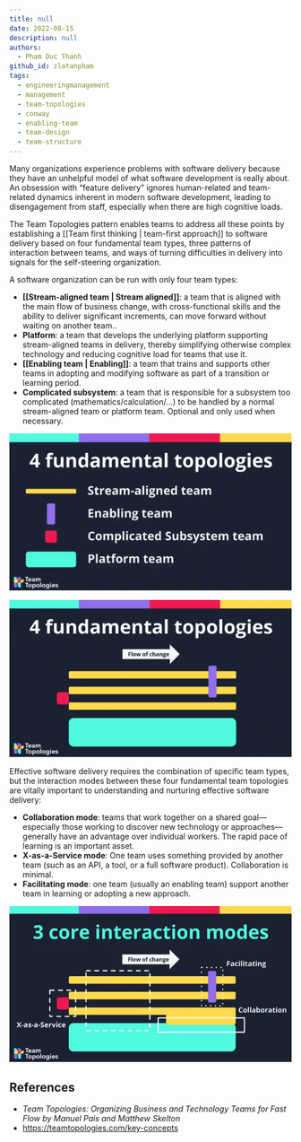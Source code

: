 ```yaml
---
title: null
date: 2022-08-15
description: null
authors:
  - Pham Duc Thanh
github_id: zlatanpham
tags:
  - engineeringmanagement
  - management
  - team-topologies
  - conway
  - enabling-team
  - team-design
  - team-structure
---
```


Many organizations experience problems with software delivery because they have an unhelpful model of what software development is really about. An obsession with “feature delivery” ignores human-related and team-related dynamics inherent in modern software development, leading to disengagement from staff, especially when there are high cognitive loads.

The Team Topologies pattern enables teams to address all these points by establishing a [[Team first thinking | team-first approach]] to software delivery based on four fundamental team types, three patterns of interaction between teams, and ways of turning difficulties in delivery into signals for the self-steering organization.

A software organization can be run with only four team types:

- **[[Stream-aligned team | Stream aligned]]**: a team that is aligned with the main flow of business change, with cross-functional skills and the ability to deliver significant increments, can move forward without waiting on another team..
- **Platform**: a team that develops the underlying platform supporting stream-aligned teams in delivery, thereby simplifying otherwise complex technology and reducing cognitive load for teams that use it.
- **[[Enabling team | Enabling]]**: a team that trains and supports other teams in adopting and modifying software as part of a transition or learning period.
- **Complicated subsystem**: a team that is responsible for a subsystem too complicated (mathematics/calculation/...) to be handled by a normal stream-aligned team or platform team. Optional and only used when necessary.

![](assets/team-toplogies_the-four-fundamental-team-topologies.webp)

![](assets/team-toplogies_four-fundamental-topologies-shown-with-the-flow-of-change.webp)

Effective software delivery requires the combination of specific team types, but the interaction modes between these four fundamental team topologies are vitally important to understanding and nurturing effective software delivery:

- **Collaboration mode**: teams that work together on a shared goal—especially those working to discover new technology or approaches—generally have an advantage over individual workers. The rapid pace of learning is an important asset.
- **X-as-a-Service mode**: One team uses something provided by another team (such as an API, a tool, or a full software product). Collaboration is minimal.
- **Facilitating mode**: one team (usually an enabling team) support another team in learning or adopting a new approach.

![](assets/team-toplogies_3-team-interaction-modes.webp)

## References
- _Team Topologies: Organizing Business and Technology Teams for Fast Flow by Manuel Pais and Matthew Skelton_
- https://teamtopologies.com/key-concepts

